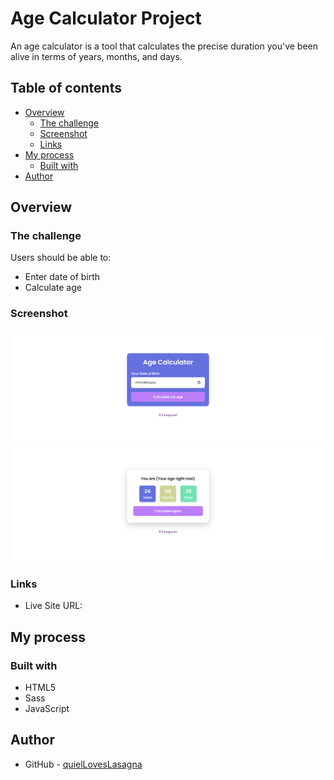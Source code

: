 # Age Calculator Project

An age calculator is a tool that calculates the precise duration you've been alive in terms of years, months, and days.

## Table of contents

- [Overview](#overview)
  - [The challenge](#the-challenge)
  - [Screenshot](#screenshot)
  - [Links](#links)
- [My process](#my-process)
  - [Built with](#built-with)
- [Author](#author)

## Overview

### The challenge

Users should be able to:

- Enter date of birth
- Calculate age

### Screenshot

![Project Overview](./assets/preview-1.png)
![Project Overview](./assets/preview-2.png)

### Links

- Live Site URL: []()

## My process

### Built with

- HTML5
- Sass
- JavaScript

## Author

- GitHub - [quielLovesLasagna](https://github.com/quielLovesLasagna)
